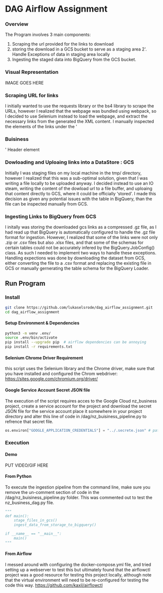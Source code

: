 # DAG Airflow Assignment
### Overview
The Program involves 3 main components:
 1. Scraping the url provided for the links to download
 2. storing the download in a GCS bucket to serve as a staging area
    2'. Handle Exceptions of data in staging area locally 
 3. Ingesting the staged data into BigQuery from the GCS bucket. 
### Visual Representation
IMAGE GOES HERE
### Scraping URL for links
I initially wanted to use the requests library or the bs4 library to scrape the URLs, however I realized that 
the webpage was bundled using webpack, so I decided to use Selenium instead to load the webpage, and extract the necessary links 
from the generated the XML content. I manually inspected the elements of the links under the '<h3>Buisiness</h3>' Header element
### Dowloading and Uploaing links into a DataStore : GCS
Initially I was staging files on my local machine in the tmp/ directory, however I realized that this was a sub-optimal solution, given that 
I was writing a file locally to be uploaded anyway. I decided instead to use an IO steam,  writing the content of the dowload url to a file buffer, and uploaing that content directly to GCS, where it could be officially 'stored'. I made this decision as given any potential issues with the table in BigQuery, than the file can be inspected manually from GCS. 
### Ingesting Links to BigQuery from GCS
I initally was storing the downloaded gcs links as a compressed .gz file, as I had read up that BigQuery is automatically configured to handle the .gz file format for ingestion. However, I realized that some of the links were not only .zip or .csv files but also .xlsx files, and that some of the schemas for certain tables could not be accurately infered by the BigQuery.JobConfig() class. As such I needed to implement two ways to handle these exceptions. Handling expections was done by downloading the dataset from GCS, either converting the file to a .csv format and replacing the existing file in GCS or manually gernerating the table schema for the BigQuery Loader. 
## Run Program
### Install
```bash
git clone https://github.com/lukaselsrode/dag_airflow_assignment.git
cd dag_airflow_assignment
```
#### Setup Environment & Dependencies
```bash
python3 -m venv .env/ 
source .env/bin/activate
pip install --upgrade pip  # airflow dependencies can be annoying
pip install -r requirements.txt
```
#### Selenium Chrome Driver Requirement
this script uses the Selenium library and the Chrome driver, make sure that you have installed and configured the Chrom webdriver: https://sites.google.com/chromium.org/driver/
#### Google Service Account Secret JSON file 
The execution of the script requires acces to the Google Cloud nz_business project, create a service account for the project and download the secret JSON file
for the service account place it somewhere in your project directory and alter this line of code in /dag/nz_buisiness_pipeline.py to refrence that secret file. 
```python 
os.environ["GOOGLE_APPLICATION_CREDENTIALS"] = "../.secrete.json" # path to your google service account credentials
```
### Execution 
#### Demo
PUT VIDEO/GIF HERE
#### From Python
To execute the ingestion pipeline from the command line, 
make sure you remove the un-comment section of code in the /dag/nz_buisiness_pipeline.py folder. This was commented out to test the 
nz_business_dag.py file. 
```python
"""
def main():
    stage_files_in_gcs()
    ingest_data_from_storage_to_bigquery()

if __name__ == "__main__":
    main()
"""
```
#### From Airflow
I messed around with configuring the docker-compose.yml file, and tried setting up a webserver to test this but ultimately found that the airflowctl project was a good resource for testing this project locally, although note that the virtual environment will need to be re-configured for testing the code this way. 
https://github.com/kaxil/airflowctl